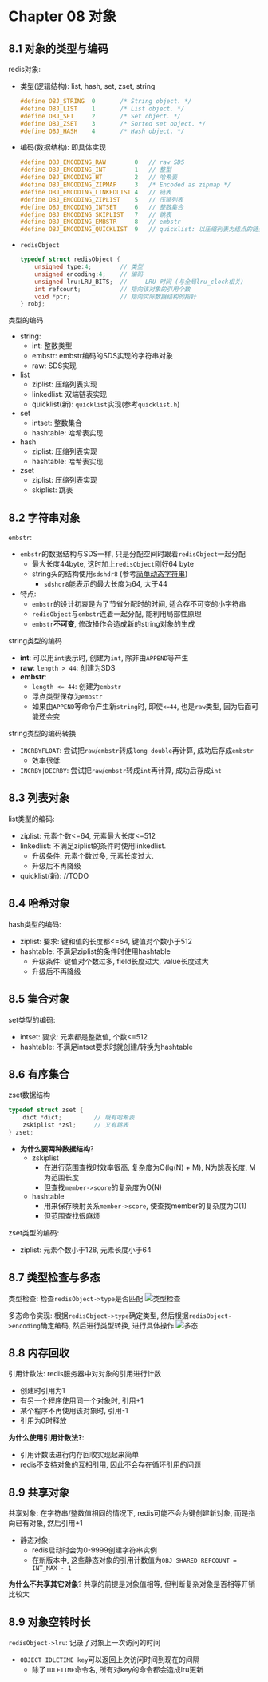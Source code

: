 # Chapter 08 对象

## 8.1 对象的类型与编码

redis对象:
- 类型(逻辑结构): list, hash, set, zset, string
    ```c++
    #define OBJ_STRING  0       /* String object. */
    #define OBJ_LIST    1       /* List object. */
    #define OBJ_SET     2       /* Set object. */
    #define OBJ_ZSET    3       /* Sorted set object. */
    #define OBJ_HASH    4       /* Hash object. */
    ```
- 编码(数据结构): 即具体实现
    ```c++
    #define OBJ_ENCODING_RAW        0   // raw SDS
    #define OBJ_ENCODING_INT        1   // 整型
    #define OBJ_ENCODING_HT         2   // 哈希表
    #define OBJ_ENCODING_ZIPMAP     3   /* Encoded as zipmap */
    #define OBJ_ENCODING_LINKEDLIST 4   // 链表
    #define OBJ_ENCODING_ZIPLIST    5   // 压缩列表
    #define OBJ_ENCODING_INTSET     6   // 整数集合
    #define OBJ_ENCODING_SKIPLIST   7   // 跳表
    #define OBJ_ENCODING_EMBSTR     8   // embstr
    #define OBJ_ENCODING_QUICKLIST  9   // quicklist: 以压缩列表为结点的链表
    ```
- `redisObject`
    ```cpp
    typedef struct redisObject {
        unsigned type:4;        // 类型
        unsigned encoding:4;    // 编码
        unsigned lru:LRU_BITS;  //     LRU 时间 (与全局lru_clock相关)
        int refcount;           // 指向该对象的引用个数
        void *ptr;              // 指向实际数据结构的指针
    } robj;
    ```

类型的编码
- string:
    - int: 整数类型
    - embstr: embstr编码的SDS实现的字符串对象
    - raw: SDS实现
- list
    - ziplist: 压缩列表实现
    - linkedlist: 双端链表实现
    - quicklist(新): `quicklist`实现(参考`quicklist.h`)
- set
    - intset: 整数集合
    - hashtable: 哈希表实现
- hash
    - ziplist: 压缩列表实现
    - hashtable: 哈希表实现
- zset
    - ziplist: 压缩列表实现
    - skiplist: 跳表


## 8.2 字符串对象

`embstr`:
- `embstr`的数据结构与SDS一样, 只是分配空间时跟着`redisObject`一起分配
    - 最大长度44byte, 这时加上`redisObject`刚好64 byte
    - string头的结构使用`sdshdr8` (参考[简单动态字符串](ch02-简单动态字符串.md#数据结构))
        - `sdshdr8`能表示的最大长度为64, 大于44
- 特点:
    - `embstr`的设计初衷是为了节省分配时的时间, 适合存不可变的小字符串
    - `redisObject`与`embstr`连着一起分配, 能利用局部性原理
    - `embstr`**不可变**, 修改操作会造成新的string对象的生成

string类型的编码
- **int**: 可以用`int`表示时, 创建为`int`, 除非由`APPEND`等产生
- **raw**: `length > 44`: 创建为SDS
- **embstr**: 
    - `length <= 44`: 创建为`embstr`
    - 浮点类型保存为`embstr`
    - 如果由`APPEND`等命令产生新`string`时, 即使`<=44`, 也是`raw`类型, 因为后面可能还会变
    
string类型的编码转换
- `INCRBYFLOAT`: 尝试把`raw`/`embstr`转成`long double`再计算, 成功后存成`embstr`
    - 效率很低
- `INCRBY|DECRBY`: 尝试把`raw`/`embstr`转成`int`再计算, 成功后存成`int`


## 8.3 列表对象

list类型的编码:
- ziplist: 元素个数<=64, 元素最大长度<=512
- linkedlist: 不满足ziplist的条件时使用linkedlist. 
    - 升级条件: 元素个数过多, 元素长度过大. 
    - 升级后不再降级
- quicklist(新): //TODO


## 8.4 哈希对象

hash类型的编码:
- ziplist: 要求: 键和值的长度都<=64, 键值对个数小于512
- hashtable: 不满足ziplist的条件时使用hashtable
    - 升级条件: 键值对个数过多, field长度过大, value长度过大
    - 升级后不再降级


## 8.5 集合对象

set类型的编码:
- intset: 要求: 元素都是整数值, 个数<=512
- hashtable: 不满足intset要求时就创建/转换为hashtable


## 8.6 有序集合

zset数据结构
```cpp
typedef struct zset {
    dict *dict;         // 既有哈希表
    zskiplist *zsl;     // 又有跳表
} zset;
```
- **为什么要两种数据结构**?
    - zskiplist
        - 在进行范围查找时效率很高, 复杂度为O(lg(N) + M), N为跳表长度, M为范围长度
        - 但查找`member->score`的复杂度为O(N)
    - hashtable
        - 用来保存映射关系`member->score`, 使查找member的复杂度为O(1)
        - 但范围查找很麻烦

zset类型的编码:
- ziplist: 元素个数小于128, 元素长度小于64


## 8.7 类型检查与多态

类型检查: 检查`redisObject->type`是否匹配
![类型检查](./resources/ch08-robj-type-check.png)

多态命令实现: 根据`redisObject->type`确定类型, 然后根据`redisObject->encoding`确定编码, 然后进行类型转换, 进行具体操作
![多态](./resources/ch08-robj-polymorphic.png)


## 8.8 内存回收

引用计数法: redis服务器中对对象的引用进行计数
- 创建时引用为1
- 有另一个程序使用同一个对象时, 引用+1
- 某个程序不再使用该对象时, 引用-1
- 引用为0时释放

**为什么使用引用计数法?**: 
- 引用计数法进行内存回收实现起来简单
- redis不支持对象的互相引用, 因此不会存在循环引用的问题

## 8.9 共享对象

共享对象: 在字符串/整数值相同的情况下, redis可能不会为键创建新对象, 而是指向已有对象, 然后引用+1
- 静态对象: 
    - redis启动时会为0-9999创建字符串实例
    - 在新版本中, 这些静态对象的引用计数值为`OBJ_SHARED_REFCOUNT = INT_MAX - 1`

**为什么不共享其它对象**? 共享的前提是对象值相等, 但判断复杂对象是否相等开销比较大

## 8.9 对象空转时长

`redisObject->lru`: 记录了对象上一次访问的时间
- `OBJECT IDLETIME key`可以返回上次访问时间到现在的间隔
    - 除了`IDLETIME`命令名, 所有对key的命令都会造成lru更新